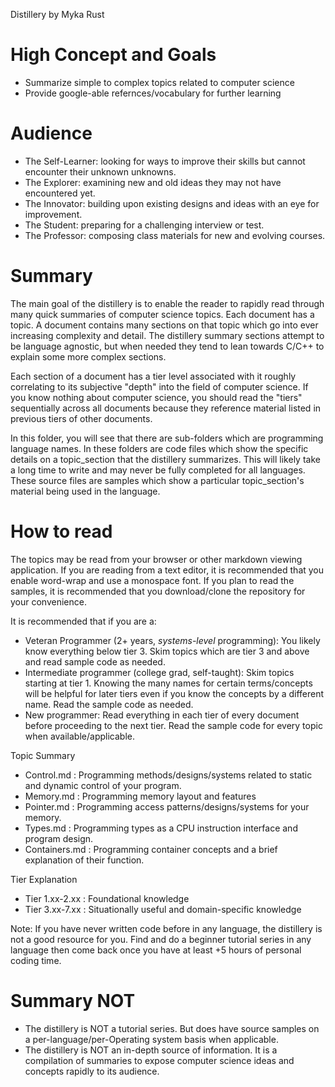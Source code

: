 Distillery
by Myka Rust


High Concept and Goals
======================
* Summarize simple to complex topics related to computer science
* Provide google-able refernces/vocabulary for further learning

Audience
========
* The Self-Learner: looking for ways to improve their skills but cannot encounter their unknown unknowns.
* The Explorer: examining new and old ideas they may not have encountered yet.
* The Innovator: building upon existing designs and ideas with an eye for improvement.
* The Student: preparing for a challenging interview or test.
* The Professor: composing class materials for new and evolving courses.

Summary
=======
The main goal of the distillery is to enable the reader to rapidly read through many quick summaries of computer science topics. Each document has a topic. A document contains many sections on that topic which go into ever increasing complexity and detail. The distillery summary sections attempt to be language agnostic, but when needed they tend to lean towards C/C++ to explain some more complex sections.

Each section of a document has a tier level associated with it roughly correlating to its subjective "depth" into the field of computer science. If you know nothing about computer science, you should read the "tiers" sequentially across all documents because they reference material listed in previous tiers of other documents.

In this folder, you will see that there are sub-folders which are programming language names. In these folders are code files which show the specific details on a topic_section that the distillery summarizes. This will likely take a long time to write and may never be fully completed for all languages. These source files are samples which show a particular topic_section's material being used in the language.

How to read
===========
The topics may be read from your browser or other markdown viewing application. If you are reading from a text editor, it is recommended that you enable word-wrap and use a monospace font. If you plan to read the samples, it is recommended that you download/clone the repository for your convenience.

It is recommended that if you are a:
* Veteran Programmer (2+ years, _systems-level_ programming): You likely know everything below tier 3. Skim topics which are tier 3 and above and read sample code as needed.
* Intermediate programmer (college grad, self-taught): Skim topics starting at tier 1. Knowing the many names for certain terms/concepts will be helpful for later tiers even if you know the concepts by a different name. Read the sample code as needed.
* New programmer: Read everything in each tier of every document before proceeding to the next tier. Read the sample code for every topic when available/applicable. 

Topic Summary
* Control.md    : Programming methods/designs/systems related to static and dynamic control of your program.
* Memory.md     : Programming memory layout and features
* Pointer.md    : Programming access patterns/designs/systems for your memory.
* Types.md      : Programming types as a CPU instruction interface and program design.
* Containers.md : Programming container concepts and a brief explanation of their function.

Tier Explanation
* Tier 1.xx-2.xx : Foundational knowledge
* Tier 3.xx-7.xx : Situationally useful and domain-specific knowledge

Note: If you have never written code before in any language, the distillery is not a good resource for you. Find and do a beginner tutorial series in any language then come back once you have at least +5 hours of personal coding time.

Summary NOT
===========
* The distillery is NOT a tutorial series. But does have source samples on a per-language/per-Operating system basis when applicable.
* The distillery is NOT an in-depth source of information. It is a compilation of summaries to expose computer science ideas and concepts rapidly to its audience.